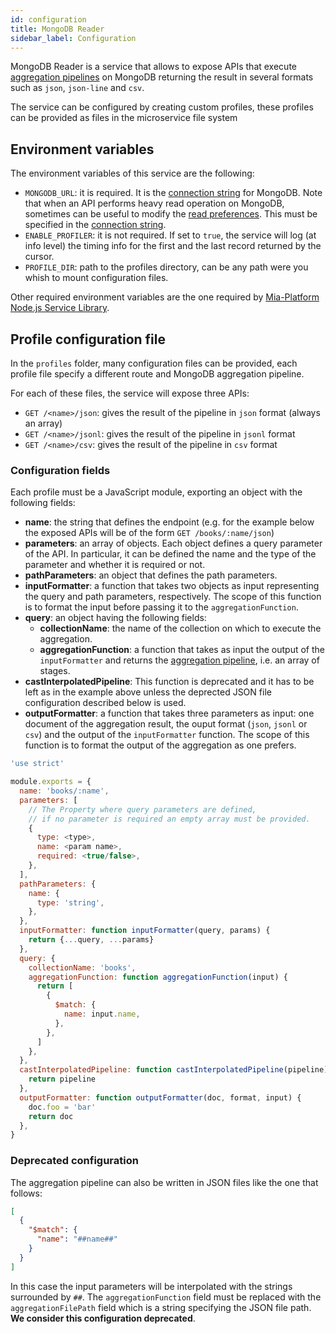 ```yaml
---
id: configuration
title: MongoDB Reader
sidebar_label: Configuration
---
```

MongoDB Reader is a service that allows to expose APIs that execute [aggregation pipelines](https://docs.mongodb.com/manual/reference/operator/aggregation-pipeline/) on MongoDB returning the result in several formats such as `json`, `json-line` and `csv`.

The service can be configured by creating custom profiles, these profiles can be provided as files in the microservice file system


## Environment variables

The environment variables of this service are the following:

* `MONGODB_URL`: it is required. It is the [connection string](https://docs.mongodb.com/manual/reference/connection-string/) for MongoDB. Note that when an API performs heavy read operation on MongoDB, sometimes can be useful to modify the [read preferences](https://docs.mongodb.com/manual/core/read-preference/). This must be specified in the [connection string](https://docs.mongodb.com/manual/reference/connection-string/#read-preference-options).
* `ENABLE_PROFILER`: it is not required. If set to `true`, the service will log (at info level) the timing info for the first and the last record returned by the cursor.
* `PROFILE_DIR`: path to the profiles directory, can be any path were you whish to mount configuration files.

Other required environment variables are the one required by [Mia-Platform Node.js Service Library](https://github.com/mia-platform/custom-plugin-lib/#environment-variables-configuration).

## Profile configuration file

In the `profiles` folder, many configuration files can be provided, each profile file specify a different route and MongoDB aggregation pipeline.

For each of these files, the service will expose three APIs:

* `GET /<name>/json`: gives the result of the pipeline in `json` format (always an array)
* `GET /<name>/jsonl`: gives the result of the pipeline in `jsonl` format
* `GET /<name>/csv`: gives the result of the pipeline in `csv` format

### Configuration fields

Each profile must be a JavaScript module, exporting an object with the following fields:

* **name**: the string that defines the endpoint (e.g. for the example below the exposed APIs will be of the form `GET /books/:name/json`)
* **parameters**: an array of objects. Each object defines a query parameter of the API. In particular, it can be defined the name and the type of the parameter and whether it is required or not.
* **pathParameters**: an object that defines the path parameters.
* **inputFormatter**: a function that takes two objects as input representing the query and path parameters, respectively. The scope of this function is to format the input before passing it to the `aggregationFunction`.
* **query**: an object having the following fields:
  * **collectionName**: the name of the collection on which to execute the aggregation.
  * **aggregationFunction**: a function that takes as input the output of the `inputFormatter` and returns the [aggregation pipeline](https://docs.mongodb.com/manual/core/aggregation-pipeline/), i.e. an array of stages.
* **castInterpolatedPipeline**: This function is deprecated and it has to be left as in the example above unless the deprected JSON file configuration described below is used.
* **outputFormatter**: a function that takes three parameters as input: one document of the aggregation result, the ouput format (`json`, `jsonl` or `csv`) and the output of the `inputFormatter` function. The scope of this function is to format the output of the aggregation as one prefers.


```javascript
'use strict'

module.exports = {
  name: 'books/:name',
  parameters: [
    // The Property where query parameters are defined,
    // if no parameter is required an empty array must be provided.
    {
      type: <type>,
      name: <param name>,
      required: <true/false>,
    },
  ],
  pathParameters: {
    name: {
      type: 'string',
    },
  },
  inputFormatter: function inputFormatter(query, params) {
    return {...query, ...params}
  },
  query: {
    collectionName: 'books',
    aggregationFunction: function aggregationFunction(input) {
      return [
        {
          $match: {
            name: input.name,
          },
        },
      ]
    },
  },
  castInterpolatedPipeline: function castInterpolatedPipeline(pipeline) {
    return pipeline
  },
  outputFormatter: function outputFormatter(doc, format, input) {
    doc.foo = 'bar'
    return doc
  },
}
```

### Deprecated configuration

The aggregation pipeline can also be written in JSON files like the one that follows:

```JSON
[
  {
    "$match": {
      "name": "##name##"
    }
  }
]
```

In this case the input parameters will be interpolated with the strings surrounded by `##`. The `aggregationFunction` field must be replaced with the `aggregationFilePath` field which is a string specifying the JSON file path.  
**We consider this configuration deprecated**.
